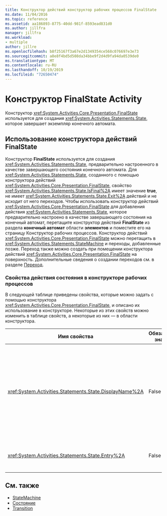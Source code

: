 ```yaml
---
title: Конструктор действий конструктор рабочих процессов FinalState
ms.date: 11/04/2016
ms.topic: reference
ms.assetid: aa186893-8775-40dd-981f-8593ead831d0
ms.author: jillfra
manager: jillfra
ms.workload:
- multiple
author: jillre
ms.openlocfilehash: b8f25167f3a67e2d1349354ce568c076697e3e73
ms.sourcegitcommit: a8e8f4bd5d508da34bbe9f2d4d9fa94da0539de0
ms.translationtype: MT
ms.contentlocale: ru-RU
ms.lasthandoff: 10/19/2019
ms.locfileid: "72650474"
---
```

# <a name="finalstate-activity-designer"></a>Конструктор FinalState Activity

Конструктор <xref:System.Activities.Core.Presentation.FinalState> используется для создания <xref:System.Activities.Statements.State>, которое завершает экземпляр конечного автомата.

## <a name="using-the-finalstate-activity-designer"></a>Использование конструктора действий FinalState

Конструктор **FinalState** используется для создания <xref:System.Activities.Statements.State>, предварительно настроенного в качестве завершающего состояния конечного автомата. Для <xref:System.Activities.Statements.State>, созданного с помощью конструктора действий <xref:System.Activities.Core.Presentation.FinalState>, свойство <xref:System.Activities.Statements.State.IsFinal%2A> имеет значение **true**, не имеет <xref:System.Activities.Statements.State.Exit%2A> действий и не исходит от него переходов. Чтобы использовать конструктор действий <xref:System.Activities.Core.Presentation.FinalState> для добавления действия <xref:System.Activities.Statements.State>, которое предварительно настроено в качестве завершающего состояния на конечный автомат, перетащите конструктор действий **FinalState** из раздела **конечный автомат** области **элементов** и поместите его на страницу Конструктор рабочих процессов. Конструктор действий <xref:System.Activities.Core.Presentation.FinalState> можно перетащить в <xref:System.Activities.Statements.StateMachine> и переходы, добавленные позже. Переход также можно создать при помещении конструктора действий <xref:System.Activities.Core.Presentation.FinalState> на поверхность. Дополнительные сведения о создании переходов см. в разделе [Переход](../workflow-designer/transition-activity-designer.md).

### <a name="state-activity-properties-in-the-workflow-designer"></a>Свойства действия состояния в конструкторе рабочих процессов

В следующей таблице приведены свойства, которые можно задать с помощью конструктора <xref:System.Activities.Core.Presentation.FinalState>, и описано их использование в конструкторе. Некоторые из этих свойств можно изменить в таблице свойств, а некоторые из них ― в области конструктора.

|Имя свойства|Обязательное значение|Использование|
|-|--------------|-|
|<xref:System.Activities.Statements.State.DisplayName%2A>|False|Указывает дополнительное понятное имя конструктора действия <xref:System.Activities.Statements.State> в заголовке. Значение по умолчанию — **State**. Значение можно дополнительно изменить в таблице свойств или напрямую в заголовке конструктора операций. <xref:System.Activities.Statements.State.DisplayName%2A> используется в строке навигатора, которая отображается в верхней части конструктора рабочих процессов.<br /><br /> Несмотря на то что свойство <xref:System.Activities.Statements.State.DisplayName%2A> не является обязательным, его все же рекомендуется использовать.|
|<xref:System.Activities.Statements.State.Entry%2A>|False|Указывает действие, которое выполняется при переходе в это состояние. Это значение можно задать, перетащив действие с **панели элементов** на <xref:System.Activities.Statements.State.Entry%2A> раздел состояния.|

## <a name="see-also"></a>См. также

- [StateMachine](../workflow-designer/statemachine-activity-designer.md)
- [Состояние](../workflow-designer/state-activity-designer.md)
- [Transition](../workflow-designer/transition-activity-designer.md)